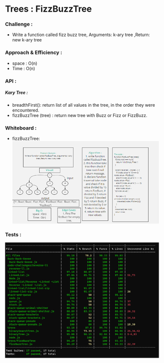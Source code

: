 # Trees : FizzBuzzTree 

### Challenge :

* Write a function called fizz buzz tree, Arguments: k-ary tree ,Return: new k-ary tree

### Approach & Efficiency :
  
  * space : O(n) 
  * Time : O(n)

### API :

##### Kary Tree :
  * breadthFirst(): return list of all values in the tree, in the order they were encountered.
  * fizzBuzzTree (tree) : return new tree with Buzz or Fizz or FizzBuzz.


### Whiteboard :
 
  * fizzBuzzTree:
  ![whiteboard18](whiteboard18.PNG)




### Tests :

![Test18](test18.PNG)
